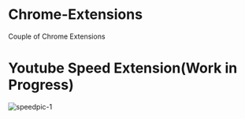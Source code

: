 # Chrome-Extensions
Couple of Chrome Extensions

 # Youtube Speed Extension(Work in Progress)

![speedpic-1](https://user-images.githubusercontent.com/73244780/152650820-dab3c690-ac05-47cc-9e36-fc79c5ad892c.png)
